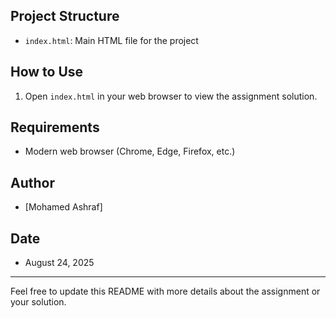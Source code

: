 ## Project Structure

- `index.html`: Main HTML file for the project

## How to Use

1. Open `index.html` in your web browser to view the assignment solution.

## Requirements

- Modern web browser (Chrome, Edge, Firefox, etc.)

## Author

- [Mohamed Ashraf]

## Date

- August 24, 2025

---

Feel free to update this README with more details about the assignment or your solution.
